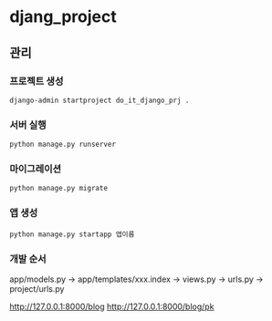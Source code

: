 # djang_project

## 관리

### 프로젝트 생성

```shell
django-admin startproject do_it_django_prj .
```

### 서버 실행

```shell
python manage.py runserver
```

### 마이그레이션

```shell
python manage.py migrate
```

### 앱 생성

```shell
python manage.py startapp 앱이름
```

### 개발 순서

app/models.py -> app/templates/xxx.index -> views.py -> urls.py -> project/urls.py

http://127.0.0.1:8000/blog
http://127.0.0.1:8000/blog/pk
